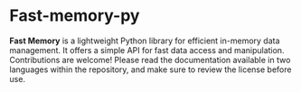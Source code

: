 # Fast-memory-py
**Fast Memory** is a lightweight Python library for efficient in-memory data management. It offers a simple API for fast data access and manipulation. Contributions are welcome! Please read the documentation available in two languages within the repository, and make sure to review the license before use.
